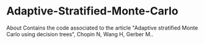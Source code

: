 # Adaptive-Stratified-Monte-Carlo
About Contains the code associated to the article "Adaptive stratified Monte Carlo using decision trees“, Chopin N, Wang H, Gerber M..
